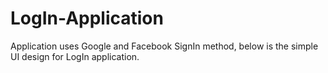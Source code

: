 # LogIn-Application
Application uses Google and Facebook SignIn method, below is the simple UI design for LogIn application.
